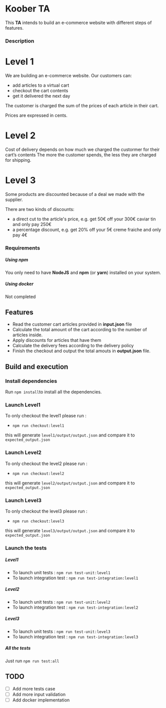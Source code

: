 # Koober TA

This **TA** intends to build an e-commerce website with different steps of features.

### Description

# Level 1

We are building an e-commerce website. Our customers can:
  - add articles to a virtual cart
  - checkout the cart contents
  - get it delivered the next day

The customer is charged the sum of the prices of each article in their cart.

Prices are expressed in cents.

# Level 2

Cost of delivery depends on how much we charged the custormer for their cart’s contents
The more the customer spends, the less they are charged for shipping.
# Level 3

Some products are discounted because of a deal we made with the supplier.

There are two kinds of discounts:
- a direct cut to the article's price, e.g. get 50€ off your 300€ caviar tin and only pay 250€
- a percentage discount, e.g. get 20% off your 5€ creme fraiche and only pay 4€

### Requirements

##### Using npm
You only need to have **NodeJS** and **npm** (or **yarn**) installed on your system.
##### Using docker
Not completed

## Features

  - Read the customer cart articles provided in **input.json** file
  - Calculate the total amount of the cart according to the number of articles inside.
  - Apply discounts for articles that have them
  - Calculate the delivery fees according to the delivery policy
  - Finish the checkout and output the total amouts in **output.json** file.
## Build and execution

### Install dependencies
Run `npm install`to install all the dependencies.
### Launch Level1
To only checkout the level1 please run : 
  - `npm run checkout:level1` 
  
this will generate `level1/output/output.json` and compare it to `expected_output.json`

### Launch Level2
To only checkout the level2 please run : 
  - `npm run checkout:level2` 
  
this will generate `level2/output/output.json` and compare it to `expected_output.json`

### Launch Level3
To only checkout the level3 please run : 
  - `npm run checkout:level3` 
  
this will generate `level3/output/output.json` and compare it to `expected_output.json`

### Launch the tests
##### Level1
- To launch unit tests : `npm run test-unit:level1`
- To launch integration test : `npm run test-integration:level1`

##### Level2
- To launch unit tests : `npm run test-unit:level2`
- To launch integration test : `npm run test-integration:level2`

##### Level3
- To launch unit tests : `npm run test-unit:level3`
- To launch integration test : `npm run test-integration:level3`
##### All the tests
Just run `npm run test:all`

## TODO

- [ ] Add more tests case
- [ ] Add more input validation
- [ ] Add docker implementation
